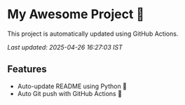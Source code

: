 # My Awesome Project 🚀

This project is automatically updated using GitHub Actions.

_Last updated: 2025-04-26 16:27:03 IST_

## Features
- Auto-update README using Python 🐍
- Auto Git push with GitHub Actions 🤖
